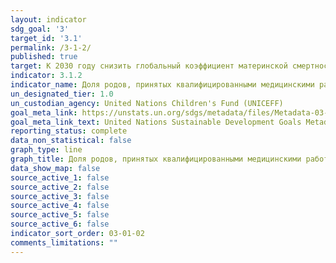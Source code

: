 ```yaml
---
layout: indicator
sdg_goal: '3'
target_id: '3.1'
permalink: /3-1-2/
published: true
target: К 2030 году снизить глобальный коэффициент материнской смертности до менее 70 случаев на 100 000 живорождений
indicator: 3.1.2
indicator_name: Доля родов, принятых квалифицированными медицинскими работниками
un_designated_tier: 1.0
un_custodian_agency: United Nations Children's Fund (UNICEFF)
goal_meta_link: https://unstats.un.org/sdgs/metadata/files/Metadata-03-01-02.pdf
goal_meta_link_text: United Nations Sustainable Development Goals Metadata (PDF 374 KB)
reporting_status: complete
data_non_statistical: false
graph_type: line
graph_title: Доля родов, принятых квалифицированными медицинскими работниками
data_show_map: false
source_active_1: false
source_active_2: false
source_active_3: false
source_active_4: false
source_active_5: false
source_active_6: false
indicator_sort_order: 03-01-02
comments_limitations: ""
---
```

